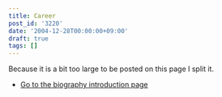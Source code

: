 ```yaml
---
title: Career
post_id: '3220'
date: '2004-12-28T00:00:00+09:00'
draft: true
tags: []
---
```


Because it is a bit too large to be posted on this page I split it.

*   [Go to the biography introduction page](https://danmaq.com/legacy/index.php?/Works)
